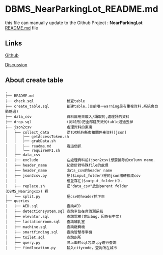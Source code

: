 # DBMS_NearParkingLot_README.md

this file can manually update to the Github Project : **NearParkingLot**
  [README.md](https://github.com/shiangyuhou/DBMS_NearParkingLot/blob/main/README.md) file
  
## Links

[Github](https://github.com/shiangyuhou/DBMS_NearParkingLot)

[Discussion](https://hackmd.io/f7ROse65QOiKWZDtE8hClA)



## About create table 
```
.  
├── README.md  
├── check.sql               檢查table    
├── create_table.sql        創建table,(目前唯一warning是有重複資料,系統會自動略過)  
├── data_csv                資料庫用來載入/讀取的,處理好的資料  
├── drop.sql                (測試用)把全部建失敗的table通通丟掉  
├── json2csv                處理資料的東東     
│   ├── collect_data        從TDX抓各縣市相關停車資料(json)  
│   │   ├── getAccessToken.sh  
│   │   ├── grabData.sh  
│   │   ├── readme.md       看這個抓
│   │   └── requireAPI.sh  
│   ├── data_csv   
│   ├── exclude             在處理資料前(json2csv)想要排除的column name.    
│   ├── header_name         紀錄針對特殊file的處理  
│   ├── header_name         data_csv的header name  
│   ├── json2csv.py         把($input_folder)裡的json檔轉換成csv
│   │                       檔並存在($output_folder)中.     
│   ├── replace.sh          把"data_csv"放到parent folder (DBMS_Nearingxxx) 裡  
│   └── split.py            把csv的header抓下來
├── queries
│   ├── AED.sql             查詢AED
│   ├── detectionsystem.sql 查詢車位在席偵測系統
│   ├── elevator.sql        查詢電梯(會出bug，因為有中文)
│   ├── lactationroom.sql   查詢哺乳室
│   ├── machine.sql         查詢繳費機
│   ├── smartfinding.sql    查詢智慧尋車機
│   ├── toilet.sql          查詢廁所
│   ├── query.py            將上面的sql包成.py進行查詢
│   ├── findlocation.py     輸入citycode，查詢所在城市
```

